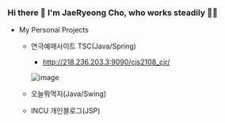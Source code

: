 ### Hi there 👋 I'm JaeRyeong Cho, who works steadily 👩‍💻
<!--안녕하세요, 매일 성장하는 **조재령** 입니다.  
**효율**적이고 **의미**있는 코드를 생산하기 위해 공부중 입니다.  

- 😎 **Just Do It!**
- 💾 **Backend Developer** (Java/Spring Framework)
- 🤣 **Sometimes Frontend Developer** (JavaScript, JQuery)
- 🧘 **I love flow and meditation**
- 🌱 **I’m currently learning ...**
  - Data Structure
  - Algorithm
  - OOP Design Pattern
  - Discrete mathematics
- 👩‍🎓 I've studied at ...
  - [디지털 컨버전스] 자바 & 스프링 프레임워크 개발 디지털인재 양성과정 A : 2021.08.24. ~ 2022.02.16.
  - 2020년 충청권 인공지능 교육 프로그램 기본과정 : 2020.08.24. ~ 2020.10.31.
  
- 📫 How to reach me: a56979193@gmail.com
- ⚡ Fun fact: I got the Han-Don Sommelier Certificate 🐷

- 🔭 I’m currently working on ...

- 👯 I’m looking to collaborate on ...
- 🤔 I’m looking for help with ...
- 💬 Ask me about ...
- 😄 Pronouns: ...
-->
- My Personal Projects
  - 연극예매사이트 TSC(Java/Spring)
     - http://218.236.203.3:9090/cjs2108_cjr/  

     ![image](https://user-images.githubusercontent.com/70932745/153357540-a934bb3d-58a8-4913-af8c-688f55aab7b5.png)

  - 오늘뭐먹지(Java/Swing)
  - INCU 개인블로그(JSP)

